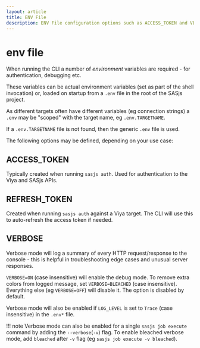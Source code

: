 ```yaml
---
layout: article
title: ENV File
description: ENV File configuration options such as ACCESS_TOKEN and VERBOSE are documented here
---
```


# env file

When running the CLI a number of _environment_ variables are required - for authentication, debugging etc.

These variables can be actual environment variables (set as part of the shell invocation) or, loaded on startup from a `.env` file in the root of the SASjs project.

As different targets often have different variables (eg connection strings) a `.env` may be "scoped" with the target name, eg `.env.TARGETNAME`.

If a `.env.TARGETNAME` file is not found, then the generic `.env` file is used.

The following options may be defined, depending on your use case:

## ACCESS_TOKEN

Typically created when running `sasjs auth`.  Used for authentication to the Viya and SASjs APIs.

## REFRESH_TOKEN

Created when running `sasjs auth` against a Viya target.  The CLI will use this to auto-refresh the access token if needed.

## VERBOSE

Verbose mode will log a summary of every HTTP request/response to the console - this is helpful in troubleshooting edge cases and unusual server responses.

`VERBOSE=ON` (case insensitive) will enable the debug mode. To remove extra colors from logged message, set `VERBOSE=BLEACHED` (case insensitive). Everything else (eg `VERBOSE=OFF`) will disable it.  The option is disabled by default.

Verbose mode will also be enabled if `LOG_LEVEL` is set to `Trace` (case insensitive) in the `.env*` file.

!!! note
    Verbose mode can also be enabled for a single `sasjs job execute` command by adding the `--verbose`(`-v`) flag.
    To enable bleached verbose mode, add `bleached` after `-v` flag (eg `sasjs job execute -v bleached`).
